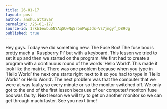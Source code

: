 ```yaml
---
title: 26-01-17
layout: post
author: anshu.attavar
permalink: /26-01-17/
source-id: 1rkb1ewbu5NYAqSUwNq5rbnPwpJds-Vs7jmgyf_DB9Jg
published: true
---
```

Hey guys. Today we did something new. The Fuse Box! The fuse box is pretty much a 'Raspberry Pi' but with a keyboard. This lesson we tried to set it up and then we started on the program. We first had to create a program with a continuous round of the words ‘Hello World’. This made it look like the matrix. There was one problem because when you type in ‘Hello World’ the next one starts right next to it so you had to type in ’Hello World ‘ or  Hello World’. The next problem was that the computer that we were at was faulty so every minute or so  the monitor switched off. We only got to the end of the first lesson because of our computer/ monitor/ fuse box was faulty. Next lesson we will try to get on another monitor so we can get through much faster. See you next time! 

